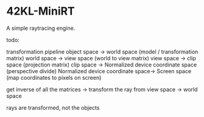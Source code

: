 # 42KL-MiniRT
A simple raytracing engine.

todo: 

transformation pipeline
object space -> world space (model / transformation matrix)
world space -> view space (world to view matrix)
view space -> clip space (projection matrix)
clip space -> Normalized device coordinate space (perspective divide)
Normalized device coordinate space-> Screen space (map coordinates to pixels on screen)

get inverse of all the matrices -> transform the ray from view space -> world space

rays are transformed, not the objects